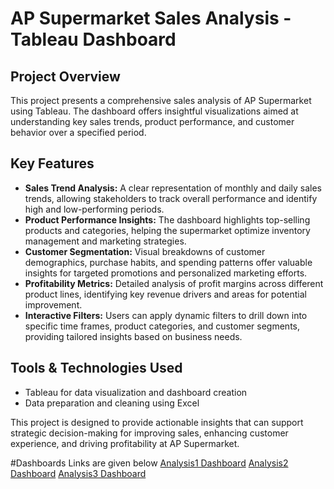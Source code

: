 # AP Supermarket Sales Analysis - Tableau Dashboard

## Project Overview
This project presents a comprehensive sales analysis of AP Supermarket using Tableau. The dashboard offers insightful visualizations aimed at understanding key sales trends, product performance, and customer behavior over a specified period.

## Key Features
- **Sales Trend Analysis:** A clear representation of monthly and daily sales trends, allowing stakeholders to track overall performance and identify high and low-performing periods.
- **Product Performance Insights:** The dashboard highlights top-selling products and categories, helping the supermarket optimize inventory management and marketing strategies.
- **Customer Segmentation:** Visual breakdowns of customer demographics, purchase habits, and spending patterns offer valuable insights for targeted promotions and personalized marketing efforts.
- **Profitability Metrics:** Detailed analysis of profit margins across different product lines, identifying key revenue drivers and areas for potential improvement.
- **Interactive Filters:** Users can apply dynamic filters to drill down into specific time frames, product categories, and customer segments, providing tailored insights based on business needs.

## Tools & Technologies Used
- Tableau for data visualization and dashboard creation
- Data preparation and cleaning using Excel 

This project is designed to provide actionable insights that can support strategic decision-making for improving sales, enhancing customer experience, and driving profitability at AP Supermarket.

#Dashboards Links are given below
[Analysis1 Dashboard](https://public.tableau.com/views/APSupermarketsalesanalysisDashbooard1/Dashboard1?:language=en-US&publish=yes&:sid=&:redirect=auth&:display_count=n&:origin=viz_share_link)
[Analysis2 Dashboard](https://public.tableau.com/views/APSupermarketsalesanalysisDashbooard2/dashboard2?:language=en-US&publish=yes&:sid=&:redirect=auth&:display_count=n&:origin=viz_share_link)
[Analysis3 Dashboard](https://public.tableau.com/views/APSupermarketsalesanalysisDashbooard3/Dashboard3?:language=en-US&publish=yes&:sid=&:redirect=auth&:display_count=n&:origin=viz_share_link)

